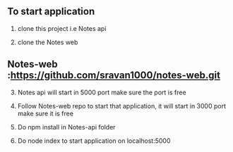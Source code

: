 ## To start application

1) clone this project i.e Notes api

2) clone the Notes web 

  ## Notes-web :https://github.com/sravan1000/notes-web.git

3) Notes api will start in 5000 port make sure the port is free

4) Follow Notes-web repo to start that application, it will start in 3000 port make sure it is free

5) Do npm install in Notes-api folder

6) Do node index to start application on localhost:5000 

